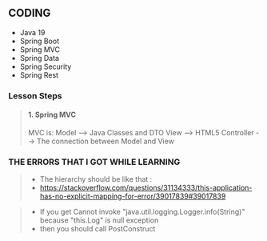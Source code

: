 ## CODING 
- Java 19 
- Spring Boot 
- Spring MVC
- Spring Data
- Spring Security 
- Spring Rest 

### Lesson Steps 
> #### 1. Spring MVC 
> MVC is:
> Model --> Java Classes and DTO 
> View --> HTML5
> Controller --> The connection between Model and View 

### THE ERRORS THAT I GOT WHILE LEARNING
>- The hierarchy should be like that :
> - https://stackoverflow.com/questions/31134333/this-application-has-no-explicit-mapping-for-error/39017839#39017839
 
> - If you get Cannot invoke "java.util.logging.Logger.info(String)" because "this.Log" is null exception
> - then you should call PostConstruct

